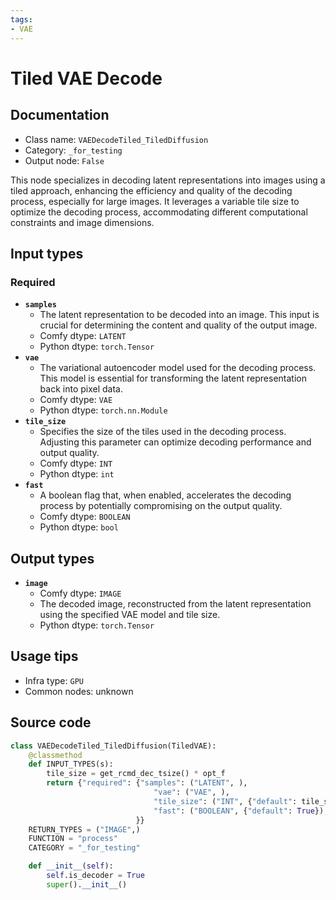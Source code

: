 ```yaml
---
tags:
- VAE
---
```


# Tiled VAE Decode
## Documentation
- Class name: `VAEDecodeTiled_TiledDiffusion`
- Category: `_for_testing`
- Output node: `False`

This node specializes in decoding latent representations into images using a tiled approach, enhancing the efficiency and quality of the decoding process, especially for large images. It leverages a variable tile size to optimize the decoding process, accommodating different computational constraints and image dimensions.
## Input types
### Required
- **`samples`**
    - The latent representation to be decoded into an image. This input is crucial for determining the content and quality of the output image.
    - Comfy dtype: `LATENT`
    - Python dtype: `torch.Tensor`
- **`vae`**
    - The variational autoencoder model used for the decoding process. This model is essential for transforming the latent representation back into pixel data.
    - Comfy dtype: `VAE`
    - Python dtype: `torch.nn.Module`
- **`tile_size`**
    - Specifies the size of the tiles used in the decoding process. Adjusting this parameter can optimize decoding performance and output quality.
    - Comfy dtype: `INT`
    - Python dtype: `int`
- **`fast`**
    - A boolean flag that, when enabled, accelerates the decoding process by potentially compromising on the output quality.
    - Comfy dtype: `BOOLEAN`
    - Python dtype: `bool`
## Output types
- **`image`**
    - Comfy dtype: `IMAGE`
    - The decoded image, reconstructed from the latent representation using the specified VAE model and tile size.
    - Python dtype: `torch.Tensor`
## Usage tips
- Infra type: `GPU`
- Common nodes: unknown


## Source code
```python
class VAEDecodeTiled_TiledDiffusion(TiledVAE):
    @classmethod
    def INPUT_TYPES(s):
        tile_size = get_rcmd_dec_tsize() * opt_f
        return {"required": {"samples": ("LATENT", ),
                                "vae": ("VAE", ),
                                "tile_size": ("INT", {"default": tile_size, "min": 48*opt_f, "max": 4096, "step": 16}),
                                "fast": ("BOOLEAN", {"default": True}),
                            }}
    RETURN_TYPES = ("IMAGE",)
    FUNCTION = "process"
    CATEGORY = "_for_testing"

    def __init__(self):
        self.is_decoder = True
        super().__init__()

```
